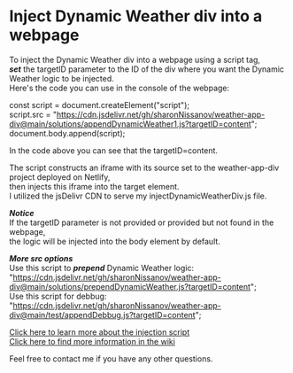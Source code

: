 # Inject Dynamic Weather div into a webpage
To inject the Dynamic Weather div into a webpage using a script tag,\
***set*** the targetID parameter to the ID of the div where you want the Dynamic Weather logic to be injected.\
Here's the code you can use in the console of the webpage:

const script = document.createElement("script");\
script.src = "https://cdn.jsdelivr.net/gh/sharonNissanov/weather-app-div@main/solutions/appendDynamicWeather1.js?targetID=content"; \
document.body.append(script);

In the code above you can see that the targetID=content.

The script constructs an iframe with its source set to the weather-app-div project deployed on Netlify,\
then injects this iframe into the target element.\
I utilized the jsDelivr CDN to serve my injectDynamicWeatherDiv.js file.


***Notice*** \
If the targetID parameter is not provided or provided but not found in the webpage, \
the logic will be injected into the body element by default.

***More src options***\
Use this script to ***prepend*** Dynamic Weather logic: "https://cdn.jsdelivr.net/gh/sharonNissanov/weather-app-div@main/solutions/prependDynamicWeather.js?targetID=content"; \
Use this script for debbug: "https://cdn.jsdelivr.net/gh/sharonNissanov/weather-app-div@main/test/appendDebbug.js?targetID=content"; 

[Click here to learn more about the injection script](https://github.com/sharonNissanov/weather-app-div/wiki/Dynamic-Weather-Injection-Script) \
[Click here to find more information in the wiki](https://github.com/sharonNissanov/weather-app-div/wiki)

Feel free to contact me if you have any other questions.

